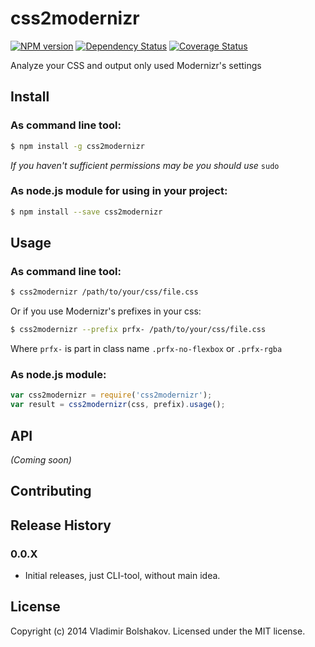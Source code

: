 # css2modernizr 
[![NPM version][npm-image]][npm-url] [![Dependency Status][daviddm-url]][daviddm-image] [![Coverage Status][coveralls-image]][coveralls-url]

Analyze your CSS and output only used Modernizr's settings


## Install

### As command line tool:

```bash
$ npm install -g css2modernizr
```

_If you haven't sufficient permissions may be you should use_ ```sudo```

### As node.js module for using in your project:

```bash
$ npm install --save css2modernizr
```


## Usage

### As command line tool:

```bash
$ css2modernizr /path/to/your/css/file.css
```

Or if you use Modernizr's prefixes in your css:

```bash
$ css2modernizr --prefix prfx- /path/to/your/css/file.css
```

Where ```prfx-``` is part in class name ```.prfx-no-flexbox``` or ```.prfx-rgba```

### As node.js module:

```javascript
var css2modernizr = require('css2modernizr');
var result = css2modernizr(css, prefix).usage();
```

## API

_(Coming soon)_


## Contributing


## Release History

### 0.0.X
* Initial releases, just CLI-tool, without main idea.


## License

Copyright (c) 2014 Vladimir Bolshakov. Licensed under the MIT license.



[npm-url]: https://npmjs.org/package/css2modernizr
[npm-image]: https://badge.fury.io/js/css2modernizr.svg
[daviddm-url]: https://david-dm.org/vovanbo/css2modernizr.svg?theme=shields.io
[daviddm-image]: https://david-dm.org/vovanbo/css2modernizr
[coveralls-url]: https://coveralls.io/r/vovanbo/css2modernizr
[coveralls-image]: https://coveralls.io/repos/vovanbo/css2modernizr/badge.png
